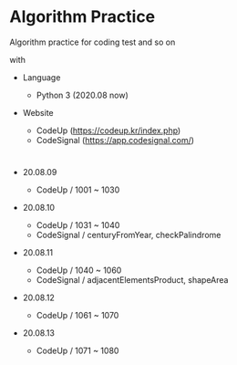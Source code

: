# Algorithm Practice

Algorithm practice for coding test and so on

with

- Language  
  - Python 3 (2020.08 now)
  
- Website
  - CodeUp (https://codeup.kr/index.php)
  - CodeSignal (https://app.codesignal.com/)

# 

- 20.08.09
	- CodeUp / 1001 ~ 1030

- 20.08.10
	- CodeUp / 1031 ~ 1040
	- CodeSignal / centuryFromYear, checkPalindrome

- 20.08.11
	- CodeUp / 1040 ~ 1060
	- CodeSignal / adjacentElementsProduct, shapeArea

- 20.08.12
	- CodeUp / 1061 ~ 1070
	
- 20.08.13
	- CodeUp / 1071 ~ 1080
